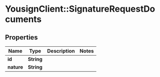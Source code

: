 # YousignClient::SignatureRequestDocuments

## Properties
Name | Type | Description | Notes
------------ | ------------- | ------------- | -------------
**id** | **String** |  | 
**nature** | **String** |  | 

